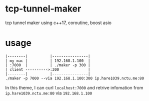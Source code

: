 # tcp-tunnel-maker
tcp tunnel maker using c++17, coroutine, boost asio

# usage
```
|--------|          |----------------|
| my mac |          | 192.168.1.100  |
| :7000  |          | ./maker -p 300 |
| client ---------->:300             |
|--------|          |----------------|
./maker -p 7000 --via 192.168.1.100:300 ip.hare1039.nctu.me:80
```

In this theme, I can curl `localhost:7000` and retrive infomation from `ip.hare1039.nctu.me:80` via `192.168.1.100`
